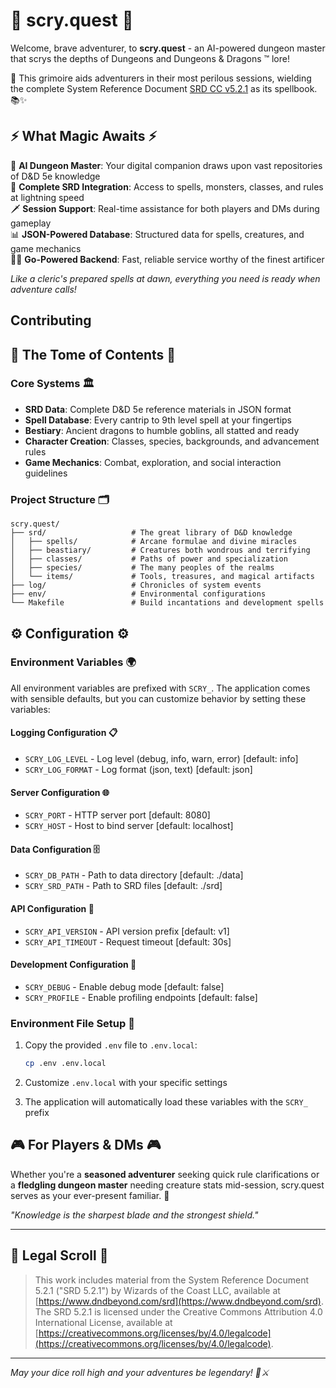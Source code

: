 # 🔮 scry.quest 🔮

Welcome, brave adventurer, to **scry.quest** - an AI-powered dungeon master that scrys the depths of Dungeons and Dungeons & Dragons ™️ lore!

📖 This grimoire aids adventurers in their most perilous sessions, wielding the complete System Reference Document [SRD CC v5.2.1](https://media.dndbeyond.com/compendium-images/srd/5.2/SRD_CC_v5.2.1.pdf) as its spellbook. 📚✨

## ⚡ What Magic Awaits ⚡

🎲 **AI Dungeon Master**: Your digital companion draws upon vast repositories of D&D 5e knowledge  
🏰 **Complete SRD Integration**: Access to spells, monsters, classes, and rules at lightning speed  
🗡️ **Session Support**: Real-time assistance for both players and DMs during gameplay  
📊 **JSON-Powered Database**: Structured data for spells, creatures, and game mechanics  
🧙‍♂️ **Go-Powered Backend**: Fast, reliable service worthy of the finest artificer  

*Like a cleric's prepared spells at dawn, everything you need is ready when adventure calls!*

## Contributing

## 📖 The Tome of Contents 📖

### Core Systems 🏛️
- **SRD Data**: Complete D&D 5e reference materials in JSON format
- **Spell Database**: Every cantrip to 9th level spell at your fingertips  
- **Bestiary**: Ancient dragons to humble goblins, all statted and ready
- **Character Creation**: Classes, species, backgrounds, and advancement rules
- **Game Mechanics**: Combat, exploration, and social interaction guidelines

### Project Structure 🗂️
```
scry.quest/
├── srd/                   # The great library of D&D knowledge
│   ├── spells/            # Arcane formulae and divine miracles
│   ├── beastiary/         # Creatures both wondrous and terrifying  
│   ├── classes/           # Paths of power and specialization
│   ├── species/           # The many peoples of the realms
│   └── items/             # Tools, treasures, and magical artifacts
├── log/                   # Chronicles of system events
├── env/                   # Environmental configurations
└── Makefile               # Build incantations and development spells
```

## ⚙️ Configuration ⚙️

### Environment Variables 🌍

All environment variables are prefixed with `SCRY_`. The application comes with sensible defaults, but you can customize behavior by setting these variables:

#### Logging Configuration 📋
- `SCRY_LOG_LEVEL` - Log level (debug, info, warn, error) [default: info]
- `SCRY_LOG_FORMAT` - Log format (json, text) [default: json]

#### Server Configuration 🌐
- `SCRY_PORT` - HTTP server port [default: 8080] 
- `SCRY_HOST` - Host to bind server [default: localhost]

#### Data Configuration 🗄️
- `SCRY_DB_PATH` - Path to data directory [default: ./data]
- `SCRY_SRD_PATH` - Path to SRD files [default: ./srd]

#### API Configuration 🔌
- `SCRY_API_VERSION` - API version prefix [default: v1]
- `SCRY_API_TIMEOUT` - Request timeout [default: 30s]

#### Development Configuration 🔧
- `SCRY_DEBUG` - Enable debug mode [default: false]
- `SCRY_PROFILE` - Enable profiling endpoints [default: false]

### Environment File Setup 📄

1. Copy the provided `.env` file to `.env.local`:
   ```bash
   cp .env .env.local
   ```

2. Customize `.env.local` with your specific settings
3. The application will automatically load these variables with the `SCRY_` prefix

## 🎮 For Players & DMs 🎮

Whether you're a **seasoned adventurer** seeking quick rule clarifications or a **fledgling dungeon master** needing creature stats mid-session, scry.quest serves as your ever-present familiar. 🦉

*"Knowledge is the sharpest blade and the strongest shield."*

---

## 📜 Legal Scroll 📜

> This work includes material from the System Reference Document 5.2.1 ("SRD 5.2.1") by Wizards of the Coast LLC, available at [https://www.dndbeyond.com/srd](https://www.dndbeyond.com/srd). The SRD 5.2.1 is licensed under the Creative Commons Attribution 4.0 International License, available at [https://creativecommons.org/licenses/by/4.0/legalcode](https://creativecommons.org/licenses/by/4.0/legalcode).

---

*May your dice roll high and your adventures be legendary! 🎲⚔️*


